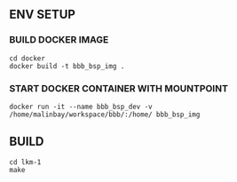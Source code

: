 ## ENV SETUP

### BUILD DOCKER IMAGE 

~~~
cd docker
docker build -t bbb_bsp_img .
~~~

### START DOCKER CONTAINER WITH MOUNTPOINT

~~~
docker run -it --name bbb_bsp_dev -v /home/malinbay/workspace/bbb/:/home/ bbb_bsp_img
~~~

## BUILD

~~~
cd lkm-1
make 
~~~
